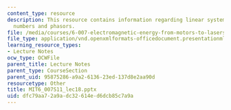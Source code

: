 ```yaml
---
content_type: resource
description: This resource contains information regarding linear systems, complex
  numbers and phasors.
file: /media/courses/6-007-electromagnetic-energy-from-motors-to-lasers-spring-2011/dfc79aa72a9adc32614ed6dcb85c7a9a_MIT6_007S11_lec18.pptx
file_type: application/vnd.openxmlformats-officedocument.presentationml.presentation
learning_resource_types:
- Lecture Notes
ocw_type: OCWFile
parent_title: Lecture Notes
parent_type: CourseSection
parent_uid: 95875286-a9a2-6136-23ed-137d8e2aa90d
resourcetype: Other
title: MIT6_007S11_lec18.pptx
uid: dfc79aa7-2a9a-dc32-614e-d6dcb85c7a9a
---
```

